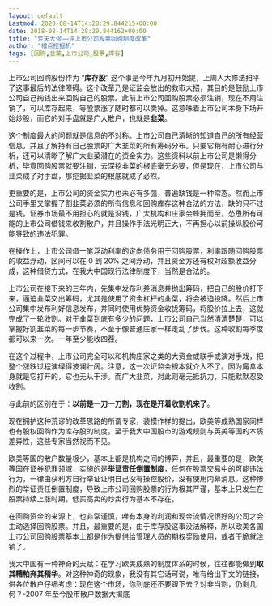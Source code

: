 ```yaml
---
layout: default
Lastmod: 2020-08-14T14:28:29.844215+00:00
date: 2018-08-14T14:28:29.844162+00:00
title: "荒天大谬——评上市公司股票回购制度改革"
author: "槽点挖掘机"
tags: [回购,韭菜,上市公司,股票,库存]
---
```



上市公司回购股份作为 “**库存股**” 这个事是今年九月初开始提，上周人大修法扫平了这事最后的法律障碍。这个改革乃是证监会放出的救市大招，其目的是鼓励上市公司自己掏钱出来回购自己的股票。此前上市公司回购股票必须注销，现在不用注销了，可以库存起来，等股票涨了随时都可以卖掉。这意味着上市公司本身下场开始炒股，而它的对手盘就是广大散户，也就是**韭菜**。

这个制度最大的问题就是信息的不对称。上市公司自己清晰的知道自己的所有经营信息，并且了解持有自己股票的广大韭菜的所有筹码分布。只要它稍有耐心进行分析，还可以清晰了解广大韭菜潜在的资金实力。这些资料以前上市公司是懒得分析，毕竟回购股票就要注销，去深挖韭菜的根底毫无必要，但是现在，上市公司与韭菜成了对手盘，那挖掘韭菜的根底就成了必然。

更重要的是，上市公司的资金实力也未必有多强，普遍缺钱是一种常态。然而上市公司手里又掌握了割韭菜必须的所有信息和回购库存这种合法的方法，缺的只不过是钱。证券市场最不用担心的就是没钱，广大机构和庄家会蜂拥而至，怂恿所有可能的上市公司借钱来收割散户，并且操作手法光明正大，不再担心以前操纵股价可能导致的违法犯罪。

在操作上，上市公司借一笔浮动利率的定向债务用于回购股票，利率跟随回购股票的收益浮动，区间可以在 0 到 20% 之间浮动，并且资金方还有权对超额收益分成，这种借贷方式，在我大中国现行法律制度下，当然是合法的。

上市公司在接下来的三年内，先集中发布利差消息并抛出筹码，把自己的股价打下来，逼迫韭菜交出筹码，尤其是使用了资金杠杆的韭菜，将会被迫投降。然后上市公司集中发布利好信息发布，并同时使用优势资金收拢筹码，将股价拉上去，这就完成了一轮收割。对于韭菜到底有多少的问题，上市公司自己当然清清楚楚，可以掌握好割韭菜的每一步节奏，不至于像普通庄家一样走乱了步伐。这种收割每季度都可以来一次。一年至少能收四茬。

在这个过程中，上市公司完全可以和机构庄家之类的大资金或联手或演对手戏，把整个涨跌过程演绎得波澜壮阔。注意，这一次证监会根本就介入不了。因为魔盒本身就是它打开的，它也无从干涉。而广大韭菜，对此则毫无抵抗力，只能默默忍受收割。

与此前的区别在于：**以前是一刀一刀割，现在是开着收割机来了**。

现在拥护这种荒谬的改革思路的所谓专家，装模作样的提出，欧美等成熟国家同样也有股权回购作为库存股的制度。至于我大中国股市的游戏规则与英美等国的本质差异性，这些专家当然视而不见。

欧美等国的散户数量极少，基本上都是机构之间的博弈，并且，最重要的是，欧美等国在证券犯罪领域，实施的是**举证责任倒置制度**，任何在股票交易中的可能违法行为，一律由获利方自行举证证明自己没有操控股价，没有使用内幕消息。这种惨烈的举证责任倒置制度，导致上市公司回购股票的行为极其严谨，基本上只发生在股票持续上涨时期，低买高卖的炒卖行为基本不存在。

在回购资金的来源上，也非常谨慎，唯有本身的利润和现金流情况很好的公司才会主动选择回购股票。并且，最重要的是，由于库存股这事没法解释，所以欧美各国上市公司回购股票基本上都是作为提供给管理人员的期权奖励使用，或者干脆就注销了。

我大中国有一种神奇的天赋：在学习欧美成熟的制度体系的时候，往往都能做到**取其糟粕弃其精华**。对这种神奇的现象，我没有其它话可说，唯有给出下文的链接，供各位散户仔细考虑：现在这个市场，你到底还不要跟下去？对韭当割，仍剩几何？-2007 年至今股市散户数据大揭底

